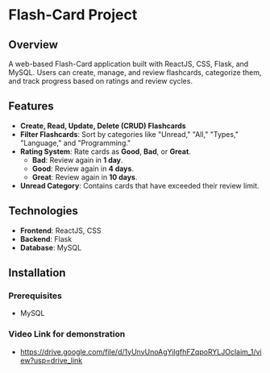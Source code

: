 # Flash-Card Project

## Overview

A web-based Flash-Card application built with ReactJS, CSS, Flask, and MySQL. Users can create, manage, and review flashcards, categorize them, and track progress based on ratings and review cycles.

## Features

- **Create, Read, Update, Delete (CRUD) Flashcards**
- **Filter Flashcards**: Sort by categories like "Unread," "All," "Types," "Language," and "Programming."
- **Rating System**: Rate cards as **Good**, **Bad**, or **Great**.
  - **Bad**: Review again in **1 day**.
  - **Good**: Review again in **4 days**.
  - **Great**: Review again in **10 days**.
- **Unread Category**: Contains cards that have exceeded their review limit.

## Technologies

- **Frontend**: ReactJS, CSS
- **Backend**: Flask
- **Database**: MySQL

## Installation

### Prerequisites

- MySQL

### Video Link for demonstration
- https://drive.google.com/file/d/1yUnyUnoAgYilgfhFZqpoRYLJOclaim_1/view?usp=drive_link
